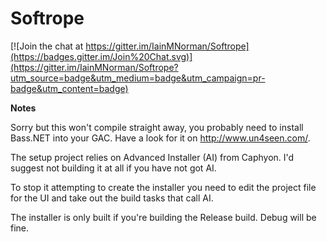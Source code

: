 Softrope
========

[![Join the chat at https://gitter.im/IainMNorman/Softrope](https://badges.gitter.im/Join%20Chat.svg)](https://gitter.im/IainMNorman/Softrope?utm_source=badge&utm_medium=badge&utm_campaign=pr-badge&utm_content=badge)

**Notes**

Sorry but this won't compile straight away, you probably need to install Bass.NET into your GAC. Have a look for it on http://www.un4seen.com/.

The setup project relies on Advanced Installer (AI) from Caphyon. I'd suggest not building it at all if you have not got AI.

To stop it attempting to create the installer you need to edit the project file for the UI and take out the build tasks that call AI.

The installer is only built if you're building the Release build. Debug will be fine.
